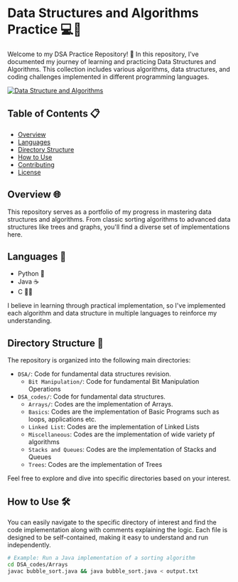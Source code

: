 # Data Structures and Algorithms Practice 💻🚀

Welcome to my DSA Practice Repository! 👋 In this repository, I've documented my journey of learning and practicing Data Structures and Algorithms. This collection includes various algorithms, data structures, and coding challenges implemented in different programming languages.

[![Data Structure and Algorithms](https://readme-typing-svg.demolab.com/?lines=Interested+in+awsome+challenges;Play+with+DSA+like+never+before)](https://git.io/typing-svg)

## Table of Contents 📋

- [Overview](#overview)
- [Languages](#languages)
- [Directory Structure](#directory-structure)
- [How to Use](#how-to-use)
- [Contributing](#contributing)
- [License](#license)

## Overview 🌐

This repository serves as a portfolio of my progress in mastering data structures and algorithms. From classic sorting algorithms to advanced data structures like trees and graphs, you'll find a diverse set of implementations here.

## Languages 🚀

- Python 🐍
- Java ☕
- C 🧑‍💻

I believe in learning through practical implementation, so I've implemented each algorithm and data structure in multiple languages to reinforce my understanding.

## Directory Structure 📁

The repository is organized into the following main directories:

- `DSA/`: Code for fundamental data structures revision.
  - `Bit Manipulation/`: Code for fundamental Bit Manipulation Operations
- `DSA_codes/`: Code for fundamental data structures.
  - `Arrays/`: Codes are the implementation of Arrays.
  - `Basics`: Codes are the implementation of Basic Programs such as loops, applications etc.
  - `Linked List`: Codes are the implementation of Linked Lists
  - `Miscellaneous`: Codes are the implementation of wide variety pf algorithms
  - `Stacks and Queues`: Codes are the implementation of Stacks and Queues
  - `Trees`: Codes are the implementation of Trees
 

Feel free to explore and dive into specific directories based on your interest.

## How to Use 🛠️

You can easily navigate to the specific directory of interest and find the code implementation along with comments explaining the logic. Each file is designed to be self-contained, making it easy to understand and run independently.

```bash
# Example: Run a Java implementation of a sorting algorithm
cd DSA_codes/Arrays
javac bubble_sort.java && java bubble_sort.java < output.txt

